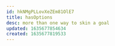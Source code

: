 ```yaml
---
id: hkNMgPLLovXeZEm81OlE7
title: hasOptions
desc: more than one way to skin a goal
updated: 1635677854634
created: 1635677819533
---
```




